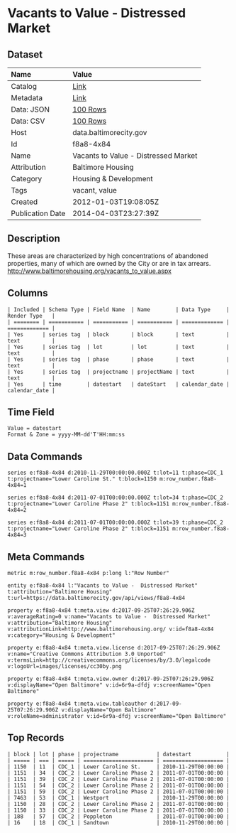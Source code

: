 # Vacants to Value - Distressed Market

## Dataset

| Name | Value |
| :--- | :---- |
| Catalog | [Link](https://catalog.data.gov/dataset/vacants-to-value-distressed-market-71bd5) |
| Metadata | [Link](https://data.baltimorecity.gov/api/views/f8a8-4x84) |
| Data: JSON | [100 Rows](https://data.baltimorecity.gov/api/views/f8a8-4x84/rows.json?max_rows=100) |
| Data: CSV | [100 Rows](https://data.baltimorecity.gov/api/views/f8a8-4x84/rows.csv?max_rows=100) |
| Host | data.baltimorecity.gov |
| Id | f8a8-4x84 |
| Name | Vacants to Value - Distressed Market |
| Attribution | Baltimore Housing |
| Category | Housing & Development |
| Tags | vacant, value |
| Created | 2012-01-03T19:08:05Z |
| Publication Date | 2014-04-03T23:27:39Z |

## Description

These areas are characterized by high concentrations of abandoned properties, many of which are owned by the City or are in tax arrears. http://www.baltimorehousing.org/vacants_to_value.aspx

## Columns

```ls
| Included | Schema Type | Field Name  | Name        | Data Type     | Render Type   |
| ======== | =========== | =========== | =========== | ============= | ============= |
| Yes      | series tag  | block       | block       | text          | text          |
| Yes      | series tag  | lot         | lot         | text          | text          |
| Yes      | series tag  | phase       | phase       | text          | text          |
| Yes      | series tag  | projectname | projectName | text          | text          |
| Yes      | time        | datestart   | dateStart   | calendar_date | calendar_date |
```

## Time Field

```ls
Value = datestart
Format & Zone = yyyy-MM-dd'T'HH:mm:ss
```

## Data Commands

```ls
series e:f8a8-4x84 d:2010-11-29T00:00:00.000Z t:lot=11 t:phase=CDC_1 t:projectname="Lower Caroline St." t:block=1150 m:row_number.f8a8-4x84=1

series e:f8a8-4x84 d:2011-07-01T00:00:00.000Z t:lot=34 t:phase=CDC_2 t:projectname="Lower Caroline Phase 2" t:block=1151 m:row_number.f8a8-4x84=2

series e:f8a8-4x84 d:2011-07-01T00:00:00.000Z t:lot=39 t:phase=CDC_2 t:projectname="Lower Caroline Phase 2" t:block=1151 m:row_number.f8a8-4x84=3
```

## Meta Commands

```ls
metric m:row_number.f8a8-4x84 p:long l:"Row Number"

entity e:f8a8-4x84 l:"Vacants to Value -  Distressed Market" t:attribution="Baltimore Housing" t:url=https://data.baltimorecity.gov/api/views/f8a8-4x84

property e:f8a8-4x84 t:meta.view d:2017-09-25T07:26:29.906Z v:averageRating=0 v:name="Vacants to Value -  Distressed Market" v:attribution="Baltimore Housing" v:attributionLink=http://www.baltimorehousing.org/ v:id=f8a8-4x84 v:category="Housing & Development"

property e:f8a8-4x84 t:meta.view.license d:2017-09-25T07:26:29.906Z v:name="Creative Commons Attribution 3.0 Unported" v:termsLink=http://creativecommons.org/licenses/by/3.0/legalcode v:logoUrl=images/licenses/cc30by.png

property e:f8a8-4x84 t:meta.view.owner d:2017-09-25T07:26:29.906Z v:displayName="Open Baltimore" v:id=6r9a-dfdj v:screenName="Open Baltimore"

property e:f8a8-4x84 t:meta.view.tableauthor d:2017-09-25T07:26:29.906Z v:displayName="Open Baltimore" v:roleName=administrator v:id=6r9a-dfdj v:screenName="Open Baltimore"
```

## Top Records

```ls
| block | lot | phase | projectname            | datestart           | 
| ===== | === | ===== | ====================== | =================== | 
| 1150  | 11  | CDC_1 | Lower Caroline St.     | 2010-11-29T00:00:00 | 
| 1151  | 34  | CDC_2 | Lower Caroline Phase 2 | 2011-07-01T00:00:00 | 
| 1151  | 39  | CDC_2 | Lower Caroline Phase 2 | 2011-07-01T00:00:00 | 
| 1151  | 54  | CDC_2 | Lower Caroline Phase 2 | 2011-07-01T00:00:00 | 
| 1151  | 59  | CDC_2 | Lower Caroline Phase 2 | 2011-07-01T00:00:00 | 
| 7463  | 53  | CDC_1 | Westport               | 2010-11-29T00:00:00 | 
| 1150  | 28  | CDC_2 | Lower Caroline Phase 2 | 2011-07-01T00:00:00 | 
| 1150  | 33  | CDC_2 | Lower Caroline Phase 2 | 2011-07-01T00:00:00 | 
| 188   | 57  | CDC_2 | Poppleton              | 2011-07-01T00:00:00 | 
| 16    | 18  | CDC_1 | Sandtown               | 2010-11-29T00:00:00 | 
```